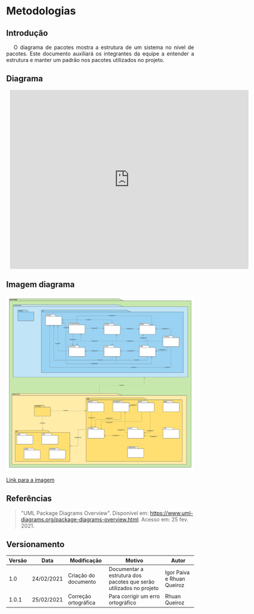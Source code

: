 # Metodologias

## Introdução

<p style="text-indent: 20px; text-align: justify">
O diagrama de pacotes mostra a estrutura de um sistema no nível de pacotes. Este documento auxiliará os integrantes da equipe a entender a estrutura e manter um padrão nos pacotes utilizados no projeto.
</p>

## Diagrama

<div style="width: 640px; height: 480px; margin: 10px; position: relative;"><iframe allowfullscreen frameborder="0" style="width:640px; height:480px" src="https://lucid.app/documents/embeddedchart/9dac0fbf-313f-4174-981d-cc73833ac190" id="_WafnIRwPDC~"></iframe></div>

## Imagem diagrama

![Diagrama de pacotes](assets/diagrama_pacotes.png)

<a href="https://drive.google.com/file/d/1nWQfHkQFVMbse3rAtp8eLebTYxH26HsH/view?usp=sharing" target="_blank" rel="noopener">Link para a imagem</a>

## Referências

>"UML Package Diagrams Overview". Disponível em: https://www.uml-diagrams.org/package-diagrams-overview.html. Acesso em: 25 fev. 2021.

## Versionamento
 Versão | Data       | Modificação                    | Motivo | Autor         |
| ------ | ---------- | -------------------------------| ------ | ------------- |
| 1.0 | 24/02/2021 | Criação do documento | Documentar a estrutura dos pacotes que serão utilizados no projeto | Igor Paiva e Rhuan Queiroz |
| 1.0.1 | 25/02/2021 | Correção ortográfica | Para corrigir um erro ortográfico | Rhuan Queiroz |

